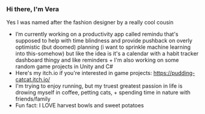 ### Hi there, I'm Vera
Yes I was named after the fashion designer by a really cool cousin
-  I’m currently working on a productivity app called remindu that's supposed to help with time blindness and provide pushback on overly optimistic (but doomed) planning (i want to sprinkle machine learning into this-somehow) but like the idea is it's a calendar with a habit tracker dashboard thingy and like reminders + I'm also working on some random game projects in Unity and C#
-  Here's my itch.io if you're interested in game projects: https://pudding-catcat.itch.io/
-  I'm trying to enjoy running, but my truest greatest passion in life is drowing myself in coffee, petting cats, + spending time in nature with friends/family
-  Fun fact: I LOVE harvest bowls and sweet potatoes
